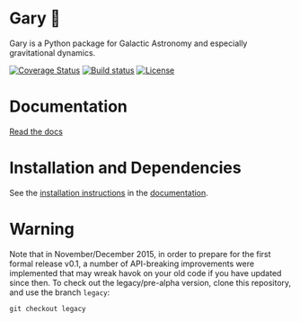 Gary :man:
==========

Gary is a Python package for Galactic Astronomy and especially gravitational
dynamics.

[![Coverage Status](https://coveralls.io/repos/adrn/gary/badge.svg?branch=master&service=github)](https://coveralls.io/github/adrn/gary?branch=master)
[![Build status](http://img.shields.io/travis/adrn/gary/master.svg?style=flat)](http://travis-ci.org/adrn/gary)
[![License](http://img.shields.io/badge/license-MIT-blue.svg?style=flat)](https://github.com/adrn/gary/blob/master/LICENSE)

Documentation
=============

[Read the docs](http://gary.adrian.pw)

Installation and Dependencies
=============================
See the [installation instructions](http://gary.adrian.pw/install.html) in the [documentation](http://gary.adrian.pw).

Warning
=======

Note that in November/December 2015, in order to prepare for the first
formal release v0.1, a number of API-breaking improvements were implemented
that may wreak havok on your old code if you have updated since then. To
check out the legacy/pre-alpha version, clone this repository, and use the branch
`legacy`:

    git checkout legacy
